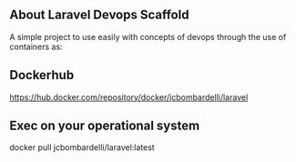 ## About Laravel Devops Scaffold

A simple project to use easily with concepts of devops through the use of containers as:


## Dockerhub

https://hub.docker.com/repository/docker/jcbombardelli/laravel


## Exec on your operational system

docker pull jcbombardelli/laravel:latest
